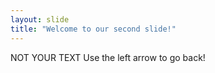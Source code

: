 ```yaml
---
layout: slide
title: "Welcome to our second slide!"
---
```

NOT YOUR TEXT
Use the left arrow to go back!
